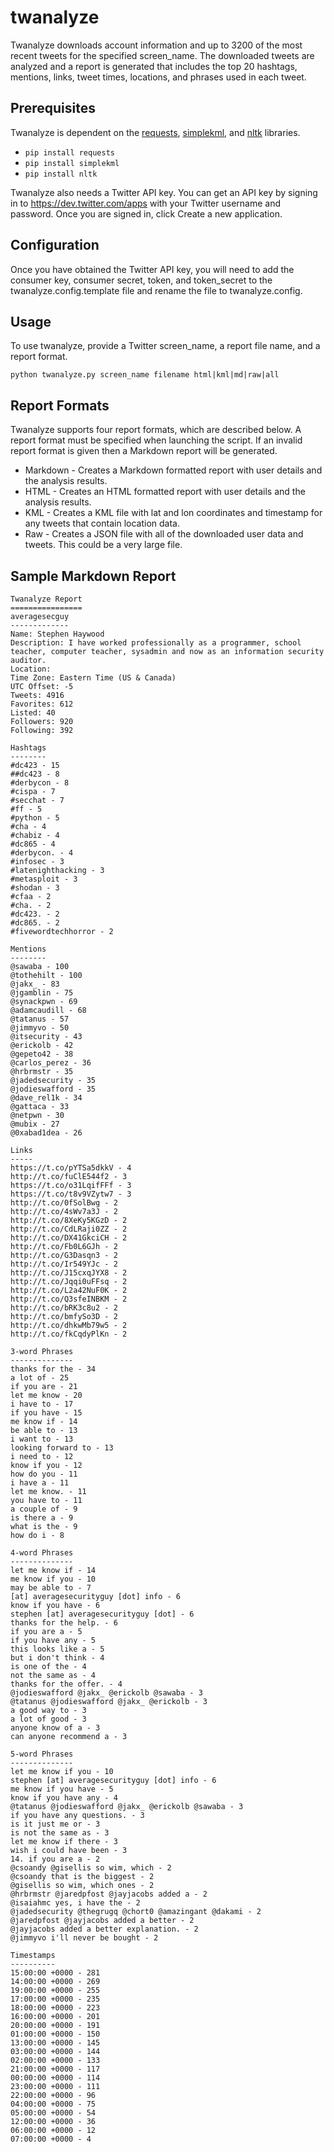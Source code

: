 twanalyze
=========

Twanalyze downloads account information and up to 3200 of the most recent tweets for the specified screen_name. The downloaded tweets are analyzed and a report is generated that includes the top 20 hashtags, mentions, links, tweet times, locations, and phrases used in each tweet.

Prerequisites
-------------
Twanalyze is dependent on the [requests](http://docs.python-requests.org/en/latest/index.html), [simplekml](http://simplekml.readthedocs.org/en/latest/), and [nltk](http://nltk.org/) libraries.
* `pip install requests`
* `pip install simplekml`
* `pip install nltk`

Twanalyze also needs a Twitter API key. You can get an API key by signing in to https://dev.twitter.com/apps with your Twitter username and password. Once you are signed in, click Create a new application.

Configuration
-------------
Once you have obtained the Twitter API key, you will need to add the consumer key, consumer secret, token, and token_secret to the twanalyze.config.template file and rename the file to twanalyze.config.

Usage
-----
To use twanalyze, provide a Twitter screen_name, a report file name, and a report format.

`python twanalyze.py screen_name filename html|kml|md|raw|all`

Report Formats
--------------
Twanalyze supports four report formats, which are described below. A report format must be specified when launching the script. If an invalid report format is given then a Markdown report will be generated.

* Markdown - Creates a Markdown formatted report with user details and the analysis results.
* HTML - Creates an HTML formatted report with user details and the analysis results.
* KML - Creates a KML file with lat and lon coordinates and timestamp for any tweets that contain location data.
* Raw - Creates a JSON file with all of the downloaded user data and tweets. This could be a very large file.

Sample Markdown Report
----------------------
	Twanalyze Report
	================
	averagesecguy
	-------------
	Name: Stephen Haywood
	Description: I have worked professionally as a programmer, school teacher, computer teacher, sysadmin and now as an information security auditor.
	Location: 
	Time Zone: Eastern Time (US & Canada)
	UTC Offset: -5
	Tweets: 4916
	Favorites: 612
	Listed: 40
	Followers: 920
	Following: 392

	Hashtags
	--------
	#dc423 - 15
	##dc423 - 8
	#derbycon - 8
	#cispa - 7
	#secchat - 7
	#ff - 5
	#python - 5
	#cha - 4
	#chabiz - 4
	#dc865 - 4
	#derbycon. - 4
	#infosec - 3
	#latenighthacking - 3
	#metasploit - 3
	#shodan - 3
	#cfaa - 2
	#cha. - 2
	#dc423. - 2
	#dc865. - 2
	#fivewordtechhorror - 2

	Mentions
	--------
	@sawaba - 100
	@tothehilt - 100
	@jakx_ - 83
	@jgamblin - 75
	@synackpwn - 69
	@adamcaudill - 68
	@tatanus - 57
	@jimmyvo - 50
	@itsecurity - 43
	@erickolb - 42
	@gepeto42 - 38
	@carlos_perez - 36
	@hrbrmstr - 35
	@jadedsecurity - 35
	@jodieswafford - 35
	@dave_rel1k - 34
	@gattaca - 33
	@netpwn - 30
	@mubix - 27
	@0xabad1dea - 26

	Links
	-----
	https://t.co/pYTSa5dkkV - 4
	http://t.co/fuClE544f2 - 3
	https://t.co/o31LqifFFf - 3
	https://t.co/t8v9VZytw7 - 3
	http://t.co/0fSolBwg - 2
	http://t.co/4sWv7a3J - 2
	http://t.co/8XeKy5KGzD - 2
	http://t.co/CdLRaji0ZZ - 2
	http://t.co/DX41GkciCH - 2
	http://t.co/Fb0L6GJh - 2
	http://t.co/G3Dasqn3 - 2
	http://t.co/Ir549YJc - 2
	http://t.co/J15cxqJYX8 - 2
	http://t.co/Jqqi0uFFsq - 2
	http://t.co/L2a42NuF0K - 2
	http://t.co/Q3sfeINBKM - 2
	http://t.co/bRK3c8u2 - 2
	http://t.co/bmfySo3D - 2
	http://t.co/dhkwMb79w5 - 2
	http://t.co/fkCqdyPlKn - 2

	3-word Phrases
	--------------
	thanks for the - 34
	a lot of - 25
	if you are - 21
	let me know - 20
	i have to - 17
	if you have - 15
	me know if - 14
	be able to - 13
	i want to - 13
	looking forward to - 13
	i need to - 12
	know if you - 12
	how do you - 11
	i have a - 11
	let me know. - 11
	you have to - 11
	a couple of - 9
	is there a - 9
	what is the - 9
	how do i - 8

	4-word Phrases
	--------------
	let me know if - 14
	me know if you - 10
	may be able to - 7
	[at] averagesecurityguy [dot] info - 6
	know if you have - 6
	stephen [at] averagesecurityguy [dot] - 6
	thanks for the help. - 6
	if you are a - 5
	if you have any - 5
	this looks like a - 5
	but i don't think - 4
	is one of the - 4
	not the same as - 4
	thanks for the offer. - 4
	@jodieswafford @jakx_ @erickolb @sawaba - 3
	@tatanus @jodieswafford @jakx_ @erickolb - 3
	a good way to - 3
	a lot of good - 3
	anyone know of a - 3
	can anyone recommend a - 3

	5-word Phrases
	--------------
	let me know if you - 10
	stephen [at] averagesecurityguy [dot] info - 6
	me know if you have - 5
	know if you have any - 4
	@tatanus @jodieswafford @jakx_ @erickolb @sawaba - 3
	if you have any questions. - 3
	is it just me or - 3
	is not the same as - 3
	let me know if there - 3
	wish i could have been - 3
	14. if you are a - 2
	@csoandy @gisellis so wim, which - 2
	@csoandy that is the biggest - 2
	@gisellis so wim, which ones - 2
	@hrbrmstr @jaredpfost @jayjacobs added a - 2
	@isaiahmc yes, i have the - 2
	@jadedsecurity @thegrugq @chort0 @amazingant @dakami - 2
	@jaredpfost @jayjacobs added a better - 2
	@jayjacobs added a better explanation. - 2
	@jimmyvo i'll never be bought - 2

	Timestamps
	----------
	15:00:00 +0000 - 281
	14:00:00 +0000 - 269
	19:00:00 +0000 - 255
	17:00:00 +0000 - 235
	18:00:00 +0000 - 223
	16:00:00 +0000 - 201
	20:00:00 +0000 - 191
	01:00:00 +0000 - 150
	13:00:00 +0000 - 145
	03:00:00 +0000 - 144
	02:00:00 +0000 - 133
	21:00:00 +0000 - 117
	00:00:00 +0000 - 114
	23:00:00 +0000 - 111
	22:00:00 +0000 - 96
	04:00:00 +0000 - 75
	05:00:00 +0000 - 54
	12:00:00 +0000 - 36
	06:00:00 +0000 - 12
	07:00:00 +0000 - 4

